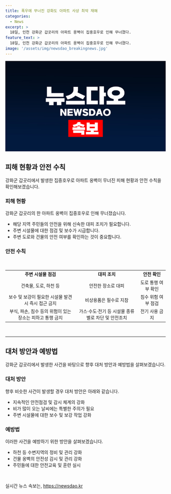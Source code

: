 ```yaml
---
title: 폭우에 무너진 강화도 아파트 사상 최악 재해
categories:
  - News
excerpt: >
  18일, 인천 강화군 갑곳리의 아파트 옹벽이 집중호우로 인해 무너졌다.
feature_text: >
  18일, 인천 강화군 갑곳리의 아파트 옹벽이 집중호우로 인해 무너졌다.
image: '/assets/img/newsdao_breakingnews.jpg'
---
```


<p><img src="/assets/img/newsdao_breakingnews.jpg" alt="cryptoinkorea 속보" /></p>

<h2 data-ke-size="size26">피해 현황과 안전 수칙</h2>

<p data-ke-size="size16">강화군 갑곳리에서 발생한 집중호우로 아파트 옹벽이 무너진 피해 현황과 안전 수칙을 확인해보겠습니다.</p>

<h3>피해 현황</h3>

<p data-ke-size="size16">강화군 갑곳리의 한 아파트 옹벽이 집중호우로 인해 무너졌습니다.</p>

<ul>
  <li>해당 지역 주민들의 안전을 위해 신속한 대피 조치가 필요합니다.</li>
  <li>주변 시설물에 대한 점검 및 보수가 시급합니다.</li>
  <li>주변 도로와 건물의 안전 여부를 확인하는 것이 중요합니다.</li>
</ul>

<h3>안전 수칙</h3>

<p data-ke-size="size16">&nbsp;</p>

<table>
  <tr>
    <td style="text-align: center; height: 17px;"><b>주변 시설물 점검</b></td>
    <td style="text-align: center; height: 17px;"><b>대피 조치</b></td>
    <td style="text-align: center; height: 17px;"><b>안전 확인</b></td>
  </tr>
  <tr>
    <td style="text-align: center; height: 17px;">건축물, 도로, 하천 등</td>
    <td style="text-align: center; height: 17px;">안전한 장소로 대피</td>
    <td style="text-align: center; height: 17px;">도로 통행 여부 확인</td>
  </tr>
  <tr>
    <td style="text-align: center; height: 17px;">보수 및 보강이 필요한 시설물 발견 시 즉시 접근 금지</td>
    <td style="text-align: center; height: 17px;">비상용품은 필수로 지참</td>
    <td style="text-align: center; height: 17px;">침수 위험 여부 점검</td>
  </tr>
  <tr>
    <td style="text-align: center; height: 17px;">부식, 파손, 침수 등의 위험이 있는 장소는 피하고 통행 금지</td>
    <td style="text-align: center; height: 17px;">가스·수도·전기 등 시설물 종류별로 차단 및 안전조치</td>
    <td style="text-align: center; height: 17px;">전기 사용 금지</td>
  </tr>
</table>

<p data-ke-size="size16">&nbsp;</p>

<hr>

<h2 data-ke-size="size26">대처 방안과 예방법</h2>

<p data-ke-size="size16">강화군 갑곳리에서 발생한 사건을 바탕으로 향후 대처 방안과 예방법을 살펴보겠습니다.</p>

<h3>대처 방안</h3>

<p data-ke-size="size16">향후 비슷한 사건이 발생할 경우 대처 방안은 아래와 같습니다.</p>

<ul>
  <li>지속적인 안전점검 및 감시 체계의 강화</li>
  <li>비가 많이 오는 날씨에는 특별한 주의가 필요</li>
  <li>주변 시설물에 대한 보수 및 보강 작업 강화</li>
</ul>

<h3>예방법</h3>

<p data-ke-size="size16">이러한 사건을 예방하기 위한 방안을 살펴보겠습니다.</p>

<ul>
  <li>하천 등 수변지역의 정비 및 관리 강화</li>
  <li>건물 옹벽의 안전성 감시 및 관리 강화</li>
  <li>주민들에 대한 안전교육 및 훈련 실시</li>
</ul>

<p data-ke-size="size16">&nbsp;</p>
실시간 뉴스 속보는, <a href="https://newsdao.kr" rel="dofollow">https://newsdao.kr</a>


